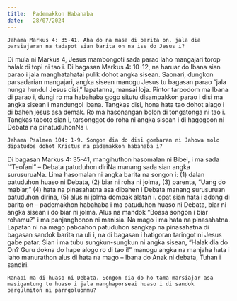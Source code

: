 ```yaml
---
title:  Pademakkon Habahaba
date:   28/07/2024
---
```


`Jahama Markus 4: 35-41. Aha do na masa di barita on, jala dia parsiajaran na tadapot sian barita on na ise do Jesus i?`

Di mula ni Markus 4, Jesus mambongoti sada parao laho mangajari torop halak di topi ni tao i. Di bagasan Markus 4: 10-12, na haruar do Ibana sian parao i jala manghatahatai pulik dohot angka sisean. Saonari, dungkon parsadarian mangajari, angka sisean manogu Jesus tu bagasan parao “jala nunga hundul Jesus disi,” lapatanna, mansai loja. Pintor tarpodom ma Ibana di parao i, dungi ro ma habahaba gogo situtu disampakkon parao i disi ma angka sisean i mandungoi Ibana. Tangkas disi, hona hata tao dohot alago i di bahen jesus asa demak. Ro ma hasonangan bolon di tongatonga ni tao i. Tangkas taboto sian i, tarsonggot do roha ni angka sisean i di hagogoon ni Debata na pinatuduhonNa i.

`Jahama Psalmen 104: 1-9. Songon dia do disi gombaran ni Jahowa molo dipatudos dohot Kristus na pademakkon habahaba i?`

Di bagasan Markus 4: 35-41, mangihuthon hasomalan ni Bibel, i ma sada ‘“Teofani” – Debata patuduhon diriNa manang sada sian angka surusuruaNa. Lima hasomalan ni angka barita na songon i: (1) dalan patuduhon huaso ni Debata, (2) biar ni roha ni jolma, (3) parenta, “Uang do mabiar,” (4) hata na pinasahatna asa dibahen i Debata manang surusuruan patuduhon dirina, (5) alus ni jolma dompak alatan i. opat sian hata i adong di barita on – pademakhon habahaba i ma patuduhon huaso ni Debata, biar ni angka sisean i do biar ni jolma. Alus na mandok “Boasa songon i biar rohamu?” i ma panjanghonon ni manisia. Na mago i ma hata na pinasahatna. Lapatan ni na mago paboahon patuduhon sangkap na pinasahatna di bagasan sandok barita na uli i, na di bagasan i hatigoran taringot ni Jesus gabe patar. Sian i ma tubu sungkun-sungkun ni angka sisean, “Halak dia do On? Guru dokna do hape alogo ro di tao i!” manogu angka na manjaha hata i laho manurathon alus di hata na mago – Ibana do Anak ni debata, Tuhan i sandiri.

`Ranapi ma di huaso ni Debata. Songon dia do ho tama marsiajar asa masigantung tu huaso i jala manghaporseai huaso i di sandok pargulmiton ni parngoluonmu?`